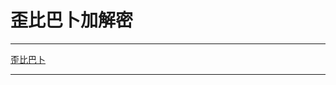 # 歪比巴卜加解密



***

[歪比巴卜](secret.html ':include :type=iframe width=100% height=750px')



***











